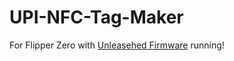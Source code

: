 # UPI-NFC-Tag-Maker
For Flipper Zero with [Unleasehed Firmware](https://github.com/DarkFlippers/unleashed-firmware) running!

